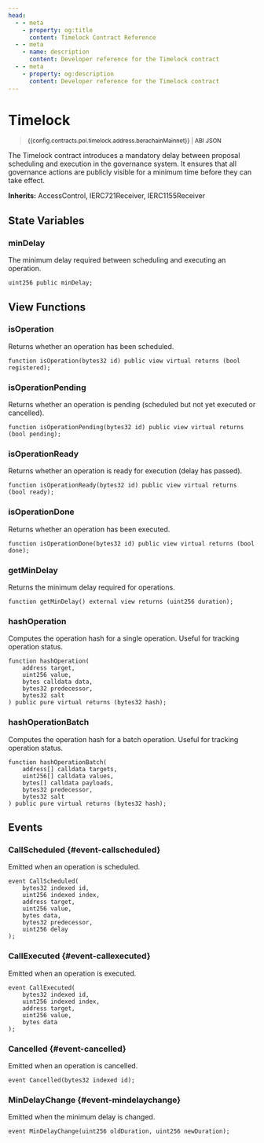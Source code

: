 ```yaml
---
head:
  - - meta
    - property: og:title
      content: Timelock Contract Reference
  - - meta
    - name: description
      content: Developer reference for the Timelock contract
  - - meta
    - property: og:description
      content: Developer reference for the Timelock contract
---
```


<script setup>
  import config from '@berachain/config/constants.json';
</script>

# Timelock

> <small><a target="_blank" :href="config.websites.berascan.url + 'address/' + config.contracts.pol.timelock.address.berachainMainnet">{{config.contracts.pol.timelock.address.berachainMainnet}}</a><span v-if="config.contracts.pol.timelock.abi && config.contracts.pol.timelock.abi.length > 0">&nbsp;|&nbsp;<a target="_blank" :href="config.contracts.pol.timelock.abi">ABI JSON</a></span></small>

The Timelock contract introduces a mandatory delay between proposal scheduling and execution in the governance system. It ensures that all governance actions are publicly visible for a minimum time before they can take effect.

**Inherits:**
AccessControl, IERC721Receiver, IERC1155Receiver

## State Variables

### minDelay

The minimum delay required between scheduling and executing an operation.

```solidity
uint256 public minDelay;
```

## View Functions

### isOperation

Returns whether an operation has been scheduled.

```solidity
function isOperation(bytes32 id) public view virtual returns (bool registered);
```

### isOperationPending

Returns whether an operation is pending (scheduled but not yet executed or cancelled).

```solidity
function isOperationPending(bytes32 id) public view virtual returns (bool pending);
```

### isOperationReady

Returns whether an operation is ready for execution (delay has passed).

```solidity
function isOperationReady(bytes32 id) public view virtual returns (bool ready);
```

### isOperationDone

Returns whether an operation has been executed.

```solidity
function isOperationDone(bytes32 id) public view virtual returns (bool done);
```

### getMinDelay

Returns the minimum delay required for operations.

```solidity
function getMinDelay() external view returns (uint256 duration);
```

### hashOperation

Computes the operation hash for a single operation. Useful for tracking operation status.

```solidity
function hashOperation(
    address target,
    uint256 value,
    bytes calldata data,
    bytes32 predecessor,
    bytes32 salt
) public pure virtual returns (bytes32 hash);
```

### hashOperationBatch

Computes the operation hash for a batch operation. Useful for tracking operation status.

```solidity
function hashOperationBatch(
    address[] calldata targets,
    uint256[] calldata values,
    bytes[] calldata payloads,
    bytes32 predecessor,
    bytes32 salt
) public pure virtual returns (bytes32 hash);
```

## Events

### CallScheduled {#event-callscheduled}

Emitted when an operation is scheduled.

```solidity
event CallScheduled(
    bytes32 indexed id,
    uint256 indexed index,
    address target,
    uint256 value,
    bytes data,
    bytes32 predecessor,
    uint256 delay
);
```

### CallExecuted {#event-callexecuted}

Emitted when an operation is executed.

```solidity
event CallExecuted(
    bytes32 indexed id,
    uint256 indexed index,
    address target,
    uint256 value,
    bytes data
);
```

### Cancelled {#event-cancelled}

Emitted when an operation is cancelled.

```solidity
event Cancelled(bytes32 indexed id);
```

### MinDelayChange {#event-mindelaychange}

Emitted when the minimum delay is changed.

```solidity
event MinDelayChange(uint256 oldDuration, uint256 newDuration);
```
